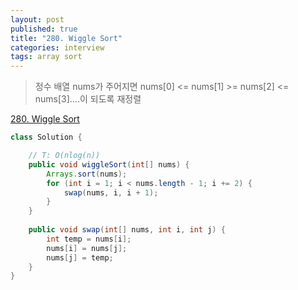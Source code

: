 ```yaml
---
layout: post
published: true
title: "280. Wiggle Sort"
categories: interview
tags: array sort
---
```


> 정수 배열 nums가 주어지면 nums[0] <= nums[1] >= nums[2] <= nums[3]....이 되도록 재정렬

[280. Wiggle Sort](https://leetcode.com/problems/wiggle-sort/)

```java
class Solution {

    // T: O(nlog(n))
    public void wiggleSort(int[] nums) {
        Arrays.sort(nums);
        for (int i = 1; i < nums.length - 1; i += 2) {
            swap(nums, i, i + 1);
        }
    }
        
    public void swap(int[] nums, int i, int j) {
        int temp = nums[i];
        nums[i] = nums[j];
        nums[j] = temp;
    }
}
```
